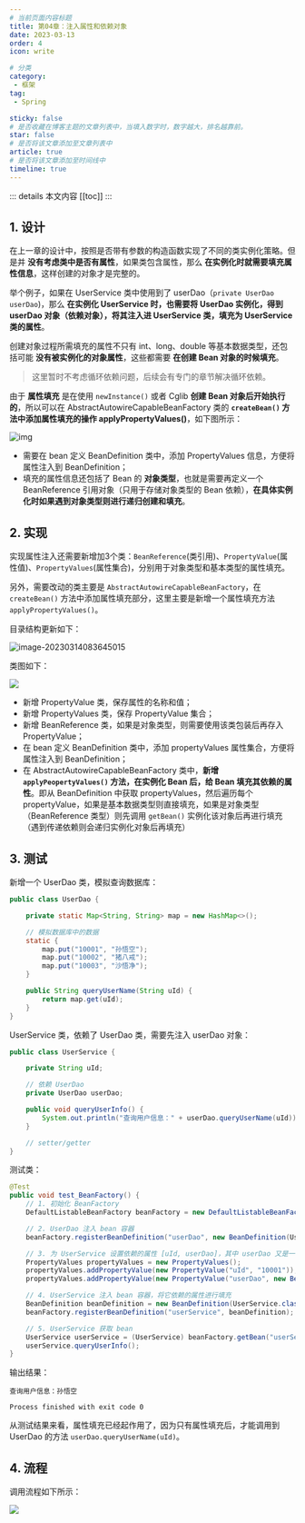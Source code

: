 ```yaml
---
# 当前页面内容标题
title: 第04章：注入属性和依赖对象
date: 2023-03-13
order: 4
icon: write

# 分类
category:
 - 框架
tag:
 - Spring

sticky: false
# 是否收藏在博客主题的文章列表中，当填入数字时，数字越大，排名越靠前。
star: false
# 是否将该文章添加至文章列表中
article: true
# 是否将该文章添加至时间线中
timeline: true
---
```



::: details 本文内容
[[toc]]
:::


## 1. 设计

在上一章的设计中，按照是否带有参数的构造函数实现了不同的类实例化策略。但是并 **没有考虑类中是否有属性**，如果类包含属性，那么 **在实例化时就需要填充属性信息**，这样创建的对象才是完整的。

举个例子，如果在 UserService 类中使用到了 userDao（`private UserDao userDao`)，那么 **在实例化 UserService 时，也需要将 UserDao 实例化，得到 userDao 对象（依赖对象），将其注入进 UserService 类，填充为 UserService 类的属性**。

创建对象过程所需填充的属性不只有 int、long、double 等基本数据类型，还包括可能 **没有被实例化的对象属性**，这些都需要 **在创建 Bean 对象的时候填充**。

> 这里暂时不考虑循环依赖问题，后续会有专门的章节解决循环依赖。

由于 **属性填充** 是在使用 `newInstance()` 或者 Cglib **创建 Bean 对象后开始执行的**，所以可以在 AbstractAutowireCapableBeanFactory 类的 **`createBean()` 方法中添加属性填充的操作 applyPropertyValues()**，如下图所示：

![img](https://run-notes.oss-cn-beijing.aliyuncs.com/notes/202303132208972.png)

- 需要在 bean 定义 BeanDefinition 类中，添加 PropertyValues 信息，方便将属性注入到 BeanDefinition；
- 填充的属性信息还包括了 Bean 的 **对象类型**，也就是需要再定义一个 BeanReference 引用对象（只用于存储对象类型的 Bean 依赖），**在具体实例化时如果遇到对象类型则进行递归创建和填充**。

## 2. 实现

实现属性注入还需要新增加3个类：`BeanReference`(类引用)、`PropertyValue`(属性值)、`PropertyValues`(属性集合)，分别用于对象类型和基本类型的属性填充。

另外，需要改动的类主要是 `AbstractAutowireCapableBeanFactory`，在 `createBean()` 方法中添加属性填充部分，这里主要是新增一个属性填充方法 `applyPropertyValues()`。

目录结构更新如下：

![image-20230314083645015](https://run-notes.oss-cn-beijing.aliyuncs.com/notes/202303140836069.png)

类图如下：

![](https://run-notes.oss-cn-beijing.aliyuncs.com/notes/202303140923552.png)

- 新增 PropertyValue 类，保存属性的名称和值；
- 新增 PropertyValues 类，保存 PropertyValue 集合；
- 新增 BeanReference 类，如果是对象类型，则需要使用该类包装后再存入 PropertyValue；
- 在 bean 定义 BeanDefinition 类中，添加 propertyValues 属性集合，方便将属性注入到 BeanDefinition；
- 在 AbstractAutowireCapableBeanFactory 类中，**新增 `applyPeopertyValues()` 方法，在实例化 Bean 后，给 Bean 填充其依赖的属性**。即从 BeanDefinition 中获取 propertyValues，然后遍历每个 propertyValue，如果是基本数据类型则直接填充，如果是对象类型（BeanReference 类型）则先调用 `getBean()` 实例化该对象后再进行填充（遇到传递依赖则会递归实例化对象后再填充）

## 3. 测试

新增一个 UserDao 类，模拟查询数据库：

```java
public class UserDao {

    private static Map<String, String> map = new HashMap<>();

    // 模拟数据库中的数据
    static {
        map.put("10001", "孙悟空");
        map.put("10002", "猪八戒");
        map.put("10003", "沙悟净");
    }

    public String queryUserName(String uId) {
        return map.get(uId);
    }
}
```

UserService 类，依赖了 UserDao 类，需要先注入 userDao 对象：

```java
public class UserService {

    private String uId;

    // 依赖 UserDao
    private UserDao userDao;

    public void queryUserInfo() {
        System.out.println("查询用户信息：" + userDao.queryUserName(uId));
    }

    // setter/getter
}
```

测试类：

```java
@Test
public void test_BeanFactory() {
    // 1. 初始化 BeanFactory
    DefaultListableBeanFactory beanFactory = new DefaultListableBeanFactory();

    // 2. UserDao 注入 bean 容器
    beanFactory.registerBeanDefinition("userDao", new BeanDefinition(UserDao.class));

    // 3. 为 UserService 设置依赖的属性 [uId, userDao]，其中 userDao 又是一个 bean 对象
    PropertyValues propertyValues = new PropertyValues();
    propertyValues.addPropertyValue(new PropertyValue("uId", "10001"));
    propertyValues.addPropertyValue(new PropertyValue("userDao", new BeanReference("userDao")));

    // 4. UserService 注入 bean 容器，将它依赖的属性进行填充
    BeanDefinition beanDefinition = new BeanDefinition(UserService.class, propertyValues);
    beanFactory.registerBeanDefinition("userService", beanDefinition);

    // 5. UserService 获取 bean
    UserService userService = (UserService) beanFactory.getBean("userService");
    userService.queryUserInfo();
}
```

输出结果：

```text
查询用户信息：孙悟空

Process finished with exit code 0
```

从测试结果来看，属性填充已经起作用了，因为只有属性填充后，才能调用到 UserDao 的方法 `userDao.queryUserName(uId)`。

## 4. 流程

调用流程如下所示：

![](https://run-notes.oss-cn-beijing.aliyuncs.com/notes/202303140937415.png)
